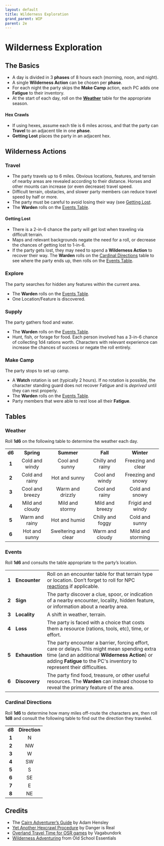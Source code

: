 ```yaml
---
layout: default
title: Wilderness Exploration
grand_parent: WIP
parent: 2e
---
```


# Wilderness Exploration

## The Basics
- A day is divided in 3 **phases** of 8 hours each (morning, noon, and night).
- A single **Wilderness Action** can be chosen per **phase**. 
- For each night the party skips the **Make Camp** action, each PC adds one **Fatigue** to their inventory.
- At the start of each day, roll on the [**Weather**](#weather) table for the appropriate season.

#### Hex Crawls
- If using hexes, assume each tile is 6 miles across, and that the party can **Travel** to an adjacent tile in one **phase**.
- **Getting Lost** places the party in an adjacent hex.

## Wilderness Actions
### Travel
- The party travels up to 6 miles. Obvious locations, features, and terrain of nearby areas are revealed according to their distance. Horses and other mounts can increase (or even decrease) travel speed.
- Difficult terrain, obstacles, and slower party members can reduce travel speed by half or more.
- The party must be careful to avoid losing their way (see [Getting Lost](#getting-lost).
- The **Warden** rolls on the [Events Table](#events).

#### Getting Lost
- There is a 2-in-6 chance the party will get lost when traveling via difficult terrain.
- Maps and relevant backgrounds negate the need for a roll, or decrease the chances of getting lost to 1-in-6.
- If the party gets lost, they may need to spend a **Wilderness Action** to recover their way. The **Warden** rolls on the [Cardinal Directions](#cardinal-directions) table to see where the party ends up, then rolls on the [Events Table](#events).

### Explore
The party searches for hidden any features within the current area.
- The **Warden** rolls on the [Events Table](#events).
- One Location/Feature is discovered.

### Supply
The party gathers food and water.
- The **Warden** rolls on the [Events Table](#events).
- Hunt, fish, or forage for food. Each person involved has a 3-in-6 chance of collecting 1d4 rations worth. Characters with relevant experience can increase the chances of success or negate the roll entirely. 

### **Make Camp**
The party stops to set up camp.
- A **Watch** rotation is set (typically 2 hours). If no rotation is possible, the character standing guard does not recover Fatigue and is _deprived_ until they can rest properly.
- The **Warden** rolls on the [Events Table](#events).
- Party members that were able to rest lose all their **Fatigue**.

## Tables

### Weather
Roll **1d6** on the following table to determine the weather each day.

| | | | | |
| :-----: | :--: | :-----: | :--: | :--: |
| **d6**   | **Spring**            | **Summer**                | **Fall**               | **Winter**                |
| **1**    | Cold and windy            | Cool and sunny        | Chilly and rainy   | Freezing and clear    |
| **2**    | Cold and rainy            | Hot and sunny         | Cool and windy     | Freezing and snowy    |
| **3**    | Cool and breezy           | Warm and drizzly      | Cool and rainy     | Cold and snowy        |
| **4**    | Mild and cloudy           | Mild and stormy       | Mild and breezy    | Frigid and windy      |
| **5**    | Warm and rainy            | Hot and humid         | Chilly and foggy   | Cold and sunny        |
| **6**    | Hot and sunny             | Sweltering and clear  | Warm and cloudy    | Mild and storming     |

### Events 
Roll **1d6** and consults the table appropriate to the party’s location.

|                         |                  |             |
| ----------------------- | ---------------- | ----------- |
|  **1** |  **Encounter** | Roll on an encounter table for that terrain type or location. Don’t forget to roll for NPC [reactions](/cairn-srd/#reactions) if applicable. |
|  **2** | **Sign**  | The party discover a clue, spoor, or indication of a nearby encounter, locality, hidden feature, or information about a nearby area.   |
|  **3** | **Locality**  | A shift in weather, terrain.   |
|  **4** | **Loss**  | The party is faced with a choice that costs them a resource (rations, tools, etc), time, or effort. |
|  **5** | **Exhaustion** |  The party encounter a barrier, forcing effort, care or delays. This might mean spending extra time (and an additional **Wilderness Action**) or adding **Fatigue** to the PC's inventory to represent their difficulties.
|  **6** | **Discovery** | The party find food, treasure, or other useful resources. The **Warden** can instead choose to reveal the primary feature of the area.  |

### Cardinal Directions
Roll **1d6** to determine how many miles off-route the characters are, then roll **1d8** and consult the following table to find out the direction they traveled. 

|         |                | 
| :-----: | :-----------:  | 
| **d8**  | **Direction**  |
|  **1**  |      N         |   
|  **2**  |     NW         |   
|  **3**  |      W         |   
|  **4**  |     SW         |   
|  **5**  |      S         |   
|  **6**  |     SE         |   
|  **7**  |      E         |   
|  **8**  |     NE         |   


## Credits

- The [Cairn Adventurer’s Guide](https://adamhensley.itch.io/cairn-adventurers-guide) by Adam Hensley
- [Yet Another Hexcrawl Procedure](https://dangerisreal.blogspot.com/2021/08/yet-another-hexcrawl-procedure-there-is.html) by Danger is Real
- [Overland Travel Time for OSR games](https://magickuser.wordpress.com/2020/02/19/overland-travel-time-for-osr-games/) by Vagabundork
- [Wilderness Adventuring](https://oldschoolessentials.necroticgnome.com/srd/index.php/Wilderness_Adventuring) from Old School Essentials